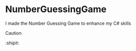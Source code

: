 # NumberGuessingGame

I made the Number Guessing Game to enhance my C# skills

> [!Caution]
> :shipit:
